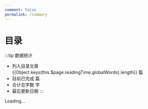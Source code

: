```yaml
---
comment: false
permalink: /summary
---
```


# 目录

:::tip 数据统计
- 列入目录文章 {{Object.keys(this.$page.readingTime.globalWords).length}} 篇
- 目前已完成 <words type='finish' chapter='/' /> 篇
- 合计总字数 <words type='span' chapter='/' />  字
- 最后更新日期 <words type='updatedText' />
:::

<GlobalTOC pages='/' :level='0' >Loading...</GlobalTOC>